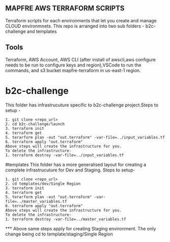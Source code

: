## MAPFRE AWS TERRAFORM SCRIPTS
Terraform scripts for each environments that let you create and manage CLOUD environmnets.
This repo is arranged into two sub folders - b2c-challenge and templates

## Tools
Terraform, AWS Account, AWS CLI (after install of awscli,aws configure needs to be run to configure keys and region),VSCode to run the commands,
and s3 bucket mapfre-terraform in us-east-1 region.

# b2c-challenge
This folder has infrastrucuture specific to b2c-challenge project.Steps to setup -
```
1. git clone <repo_url>
2. cd b2c-challenge/launch
3. terraform init
4. terraform get
5. terarform plan -out "out.terraform" -var-file=../input_variables.tf
6. terraform apply "out.terraform"
Above steps will create the infrastructure for you.
To delete the infrastructure-
1. terraform destroy -var-file=../input_variables.tf
```
#templates
This folder has a more generalised layout for creating a complete infrastrucuture for Dev and Staging. Steps to setup-
```
1. git clone <repo_url>
2. cd templates/dev/Single Region
3. terraform init
4. terraform get
5. terarform plan -out "out.terraform" -var-file=../master_variables.tf
6. terraform apply "out.terraform"
Above steps will create the infrastructure for you.
To delete the infrastructure-
1. terraform destroy -var-file=../master_variables.tf
```
*** Above same steps apply for creating Staging environment. The only change being cd to template/staging/Single Region


